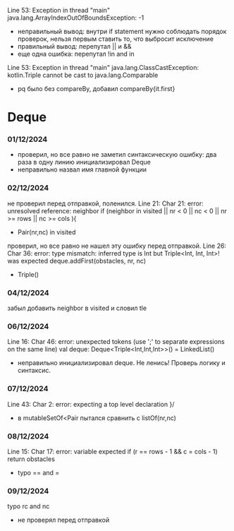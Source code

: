 Line 53: Exception in thread "main" 
java.lang.ArrayIndexOutOfBoundsException: -1
- неправильный вывод: внутри if statement нужно соблюдать порядок проверок,
нельзя первым ставить то, что выбросит исключение
- правильный вывод: перепутал || и &&
- еще одна ошибка: перепутал !in and in

Line 53: Exception in thread "main" java.lang.ClassCastException:
kotlin.Triple cannot be cast to java.lang.Comparable
- pq было без compareBy, добавил compareBy{it.first}

# Deque
### 01/12/2024
- проверил, но все равно не заметил синтаксическую ошибку: два раза в одну линию инициализировал
 Deque
- неправильно назвал имя главной функции

### 02/12/2024
не проверил перед отправкой, поленился. Line 21: Char 21: error: unresolved reference: neighbor
if (neighbor in visited || nr < 0 || nc < 0 || nr >= rows || nc >= cols ){
- Pair(nr,nc) in visited

проверил, но все равно не нашел эту ошибку перед отправкой. Line 26: Char 36: error: type 
mismatch: inferred type is Int but Triple<Int, Int, Int>! was expected deque.addFirst(obstacles, nr, nc)
- Triple() 
### 04/12/2024
забыл добавить neighbor в visited и словил tle

### 06/12/2024
Line 16: Char 46: error: unexpected tokens (use ';' to separate expressions on the same line)
val deque: Deque<Triple<Int,Int,Int>>() = LinkedList()
- неправильно инициализировал deque. Не ленись! Проверь логику и синтаксис.

### 07/12/2024
Line 43: Char 2: error: expecting a top level declaration
}/
- в mutableSetOf<Pair пытался сравнить с listOf(nr,nc)

### 08/12/2024
Line 15: Char 17: error: variable expected if (r == rows - 1 && c = cols - 1) return obstacles
- typo == and =

### 09/12/2024 
typo rc and nc
- не проверял перед отправкой
